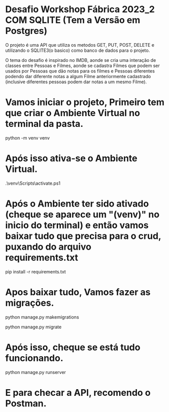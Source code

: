 # Desafio Workshop Fábrica 2023_2 COM SQLITE (Tem a Versão em Postgres)

O projeto é uma API que utiliza os metodos GET, PUT, POST, DELETE e utilizando o SQLITE3(o basico) como banco de dados para o projeto. 

O tema do desafio é inspirado no IMDB, aonde se cria uma interação de classes entre Pessoas e Filmes, aonde se cadastra Filmes que podem ser usados por Pessoas que dão notas para os filmes e Pessoas diferentes podendo dar diferente notas a algum Filme anteriormente cadastrado (inclusive diferentes pessoas podem dar notas a um mesmo Filme).

# Vamos iniciar o projeto, Primeiro tem que criar o Ambiente Virtual no terminal da pasta.

python -m venv venv

# Após isso ativa-se o Ambiente Virtual.

.\venv\Scripts\activate.ps1

# Após o Ambiente ter sido ativado (cheque se aparece um "(venv)" no inicio do terminal) e então vamos baixar tudo que precisa para o crud, puxando do arquivo requirements.txt 

pip install -r requirements.txt

# Apos baixar tudo, Vamos fazer as migrações.

python manage.py makemigrations

python manage.py migrate

# Após isso, cheque se está tudo funcionando.

python manage.py runserver

# E para checar a API, recomendo o Postman.
